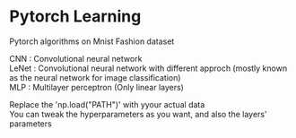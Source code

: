 # Pytorch Learning
Pytorch algorithms on Mnist Fashion dataset  

CNN : Convolutional neural network  
LeNet : Convolutional neural network with different approch (mostly known as the neural network for image classification)  
MLP : Multilayer perceptron (Only linear layers)  
  
Replace the 'np.load("PATH")' with yyour actual data  
You can tweak the hyperparameters as you want, and also the layers' parameters
